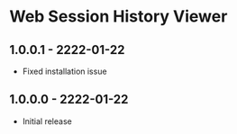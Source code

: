 # Web Session History Viewer

## 1.0.0.1 - 2222-01-22
* Fixed installation issue

## 1.0.0.0 - 2222-01-22
* Initial release
